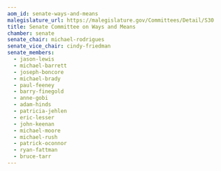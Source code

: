 ```yaml
---
aom_id: senate-ways-and-means
malegislature_url: https://malegislature.gov/Committees/Detail/S30
title: Senate Committee on Ways and Means
chamber: senate
senate_chair: michael-rodrigues
senate_vice_chair: cindy-friedman
senate_members:
  - jason-lewis
  - michael-barrett
  - joseph-boncore
  - michael-brady
  - paul-feeney
  - barry-finegold
  - anne-gobi
  - adam-hinds
  - patricia-jehlen
  - eric-lesser
  - john-keenan
  - michael-moore
  - michael-rush
  - patrick-oconnor
  - ryan-fattman
  - bruce-tarr
---
```

